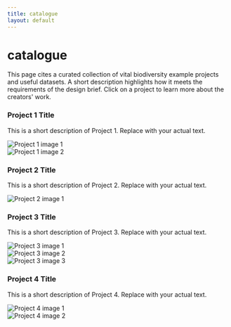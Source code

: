 ```yaml
---
title: catalogue
layout: default
---
```


# catalogue

<p>This page cites a curated collection of vital biodiversity example projects and useful datasets. A short description highlights how it meets the requirements of the design brief. Click on a project to learn more about the creators' work.</p>

<div class="catalogue-grid">

  <!-- Project Card 1 -->
  <div class="catalogue-card" onclick="openModal(1)" data-link="https://example.com/project1">
    <div class="catalogue-content">
      <h3>Project 1 Title</h3>
      <p>This is a short description of Project 1. Replace with your actual text.</p>
    </div>
    <div class="catalogue-images">
      <div class="catalogue-image-wrapper">
        <img src="/assets/catalogue/project1-1.jpg" alt="Project 1 image 1">
      </div>
      <div class="catalogue-image-wrapper">
        <img src="/assets/catalogue/project1-2.jpg" alt="Project 1 image 2">
      </div>
    </div>
  </div>

  <!-- Project Card 2 -->
  <div class="catalogue-card" onclick="openModal(2)" data-link="https://example.com/project2">
    <div class="catalogue-content">
      <h3>Project 2 Title</h3>
      <p>This is a short description of Project 2. Replace with your actual text.</p>
    </div>
    <div class="catalogue-images">
      <div class="catalogue-image-wrapper">
        <img src="/assets/catalogue/project2-1.jpg" alt="Project 2 image 1">
      </div>
    </div>
  </div>

  <!-- Project Card 3 -->
  <div class="catalogue-card" onclick="openModal(3)" data-link="https://example.com/project3">
    <div class="catalogue-content">
      <h3>Project 3 Title</h3>
      <p>This is a short description of Project 3. Replace with your actual text.</p>
    </div>
    <div class="catalogue-images">
      <div class="catalogue-image-wrapper">
        <img src="/assets/catalogue/project3-1.jpg" alt="Project 3 image 1">
      </div>
      <div class="catalogue-image-wrapper">
        <img src="/assets/catalogue/project3-2.jpg" alt="Project 3 image 2">
      </div>
      <div class="catalogue-image-wrapper">
        <img src="/assets/catalogue/project3-3.jpg" alt="Project 3 image 3">
      </div>
    </div>
  </div>

  <!-- Project Card 4 -->
  <div class="catalogue-card" onclick="openModal(4)" data-link="https://example.com/project4">
    <div class="catalogue-content">
      <h3>Project 4 Title</h3>
      <p>This is a short description of Project 4. Replace with your actual text.</p>
    </div>
    <div class="catalogue-images">
      <div class="catalogue-image-wrapper">
        <img src="/assets/catalogue/project4-1.jpg" alt="Project 4 image 1">
      </div>
      <div class="catalogue-image-wrapper">
        <img src="/assets/catalogue/project4-2.jpg" alt="Project 4 image 2">
      </div>
    </div>
  </div>

</div>

</div>
